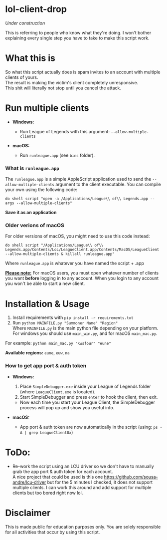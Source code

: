 # lol-client-drop #

*Under construction*

This is referring to people who know what they're doing.
I won't bother explaining every single step you have to take to make this script work.

# What this is

So what this script actually does is spam invites to an account with multiple clients of yours.<br>
The result is making the victim's client completely unresponsive.<br>
This shit will literally not stop until you cancel the attack.

# Run multiple clients

* <b>Windows:</b>
    * Run League of Legends with this argument: `--allow-multiple-clients`

* <b>macOS:</b>
    * Run `runleague.app` (see `bins` folder).

### What is `runleague.app`
The `runleague.app` is a simple AppleScript application used to send the `--allow-multiple-clients` argument
to the client executable. You can compile your own using the following code:
```
do shell script "open -a /Applications/League\\ of\\ Legends.app --args --allow-multiple-clients"
```
<b>Save it as an application</b>

### Older verions of macOS

For older versions of macOS, you might need to use this code instead:
```
do shell script "/Applications/League\\ of\\ Legends.app/Contents/LoL/LeagueClient.app/Contents/MacOS/LeagueClient --allow-multiple-clients & killall runleague.app"
```
Where `runleague.app` is whatever you have named the script + .app

<b><u>Please note:</u></b> For macOS users, you must open whatever number of clients you want <b>before</b> logging in to any account.
When you login to any account you won't be able to start a new client.

# Installation & Usage

1. Install requirements with `pip install -r requirements.txt`
2. Run `python MAINFILE.py "Summoner Name" "Region"`<br>
Where `MAINFILE.py` is the main python file depending on your platform. For windows you should use `main_win.py`, and for macOS `main_mac.py`.

For example: `python main_mac.py "Kwsfour" "eune"`

<b>Available regions:</b> `eune`, `euw`, `na`

### How to get app port & auth token

* <b>Windows:</b>
    1. Place `SimpleDebugger.exe` inside your League of Legends folder (where `LeagueClient.exe` is located).
    2. Start SimpleDebugger and press `enter` to hook the client, then exit.
    * Now each time you start your League Client, the SimpleDebugger process will pop up and show you useful info.

* <b>macOS:</b>
    * App port & auth token are now automatically in the script (using: `ps -A | grep LeagueClientUx`)

# ToDo:

* Re-work the script using an LCU driver so we don't have to manually grab the app port & auth token for each account.<br>
A nice project that could be used is this one https://github.com/sousa-andre/lcu-driver but for the 5 minutes I checked,
it does not support multiple clients. I can work this around and add support for multiple clients but too bored right now lol.

# Disclaimer

This is made public for education purposes only. You are solely responsible for all activities that occur by using this script.
